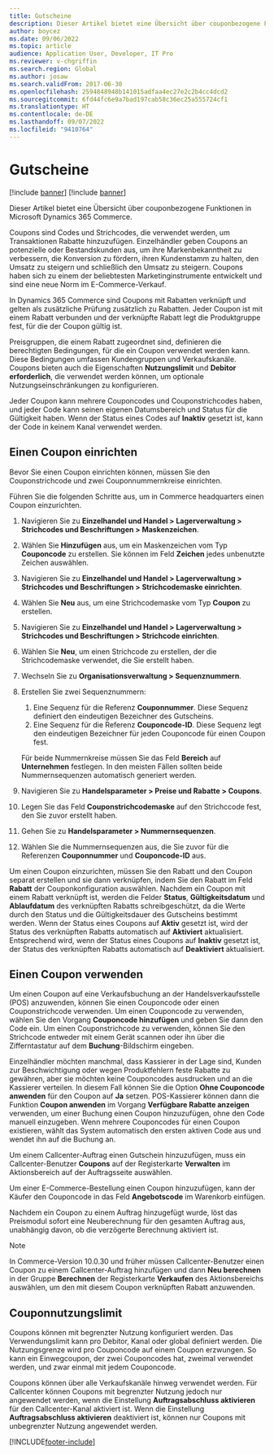 ```yaml
---
title: Gutscheine
description: Dieser Artikel bietet eine Übersicht über couponbezogene Funktionen in Microsoft Dynamics 365 Commerce.
author: boycez
ms.date: 09/06/2022
ms.topic: article
audience: Application User, Developer, IT Pro
ms.reviewer: v-chgriffin
ms.search.region: Global
ms.author: josaw
ms.search.validFrom: 2017-06-30
ms.openlocfilehash: 2594848948b141015adfaa4ec27e2c2b4cc4dcd2
ms.sourcegitcommit: 6fd44fc6e9a7bad197cab58c36ec25a555724cf1
ms.translationtype: HT
ms.contentlocale: de-DE
ms.lasthandoff: 09/07/2022
ms.locfileid: "9410764"
---
```

# <a name="coupons"></a>Gutscheine

[!include [banner](../includes/banner.md)]
[!include [banner](../includes/preview-banner.md)]

Dieser Artikel bietet eine Übersicht über couponbezogene Funktionen in Microsoft Dynamics 365 Commerce.

Coupons sind Codes und Strichcodes, die verwendet werden, um Transaktionen Rabatte hinzuzufügen. Einzelhändler geben Coupons an potenzielle oder Bestandskunden aus, um ihre Markenbekanntheit zu verbessern, die Konversion zu fördern, ihren Kundenstamm zu halten, den Umsatz zu steigern und schließlich den Umsatz zu steigern. Coupons haben sich zu einem der beliebtesten Marketinginstrumente entwickelt und sind eine neue Norm im E-Commerce-Verkauf.

In Dynamics 365 Commerce sind Coupons mit Rabatten verknüpft und gelten als zusätzliche Prüfung zusätzlich zu Rabatten. Jeder Coupon ist mit einem Rabatt verbunden und der verknüpfte Rabatt legt die Produktgruppe fest, für die der Coupon gültig ist.

Preisgruppen, die einem Rabatt zugeordnet sind, definieren die berechtigten Bedingungen, für die ein Coupon verwendet werden kann. Diese Bedingungen umfassen Kundengruppen und Verkaufskanäle. Coupons bieten auch die Eigenschaften **Nutzungslimit** und **Debitor erforderlich**, die verwendet werden können, um optionale Nutzungseinschränkungen zu konfigurieren.

Jeder Coupon kann mehrere Couponcodes und Couponstrichcodes haben, und jeder Code kann seinen eigenen Datumsbereich und Status für die Gültigkeit haben. Wenn der Status eines Codes auf **Inaktiv** gesetzt ist, kann der Code in keinem Kanal verwendet werden.

## <a name="set-up-a-coupon"></a>Einen Coupon einrichten

Bevor Sie einen Coupon einrichten können, müssen Sie den Couponstrichcode und zwei Couponnummernkreise einrichten.

Führen Sie die folgenden Schritte aus, um in Commerce headquarters einen Coupon einzurichten.

1. Navigieren Sie zu **Einzelhandel und Handel \> Lagerverwaltung \> Strichcodes und Beschriftungen \> Maskenzeichen**.
1. Wählen Sie **Hinzufügen** aus, um ein Maskenzeichen vom Typ **Couponcode** zu erstellen. Sie können im Feld **Zeichen** jedes unbenutzte Zeichen auswählen.
1. Navigieren Sie zu **Einzelhandel und Handel \> Lagerverwaltung \> Strichcodes und Beschriftungen \> Strichcodemaske einrichten**.
1. Wählen Sie **Neu** aus, um eine Strichcodemaske vom Typ **Coupon** zu erstellen.
1. Navigieren Sie zu **Einzelhandel und Handel \> Lagerverwaltung \> Strichcodes und Beschriftungen \> Strichcode einrichten**.
1. Wählen Sie **Neu**, um einen Strichcode zu erstellen, der die Strichcodemaske verwendet, die Sie erstellt haben.
1. Wechseln Sie zu **Organisationsverwaltung \> Sequenznummern**.
1. Erstellen Sie zwei Sequenznummern:

    1. Eine Sequenz für die Referenz **Couponnummer**. Diese Sequenz definiert den eindeutigen Bezeichner des Gutscheins.
    1. Eine Sequenz für die Referenz **Couponcode-ID**. Diese Sequenz legt den eindeutigen Bezeichner für jeden Couponcode für einen Coupon fest.

    Für beide Nummernkreise müssen Sie das Feld **Bereich** auf **Unternehmen** festlegen. In den meisten Fällen sollten beide Nummernsequenzen automatisch generiert werden.

1. Navigieren Sie zu **Handelsparameter \> Preise und Rabatte \> Coupons**.
1. Legen Sie das Feld **Couponstrichcodemaske** auf den Strichccode fest, den Sie zuvor erstellt haben.
1. Gehen Sie zu **Handelsparameter \> Nummernsequenzen**.
1. Wählen Sie die Nummernsequenzen aus, die Sie zuvor für die Referenzen **Couponnummer** und **Couponcode-ID** aus.

Um einen Coupon einzurichten, müssen Sie den Rabatt und den Coupon separat erstellen und sie dann verknüpfen, indem Sie den Rabatt im Feld **Rabatt** der Couponkonfiguration auswählen. Nachdem ein Coupon mit einem Rabatt verknüpft ist, werden die Felder **Status**, **Gültigkeitsdatum** und **Ablaufdatum** des verknüpften Rabatts schreibgeschützt, da die Werte durch den Status und die Gültigkeitsdauer des Gutscheins bestimmt werden. Wenn der Status eines Coupons auf **Aktiv** gesetzt ist, wird der Status des verknüpften Rabatts automatisch auf **Aktiviert** aktualisiert. Entsprechend wird, wenn der Status eines Coupons auf **Inaktiv** gesetzt ist, der Status des verknüpften Rabatts automatisch auf **Deaktiviert** aktualisiert.

## <a name="use-a-coupon"></a>Einen Coupon verwenden

Um einen Coupon auf eine Verkaufsbuchung an der Handelsverkaufsstelle (POS) anzuwenden, können Sie einen Couponcode oder einen Couponstrichcode verwenden. Um einen Couponcode zu verwenden, wählen Sie den Vorgang **Couponcode hinzufügen** und geben Sie dann den Code ein. Um einen Couponstrichcode zu verwenden, können Sie den Strichcode entweder mit einem Gerät scannen oder ihn über die Zifferntastatur auf dem **Buchung**-Bildschirm eingeben.

Einzelhändler möchten manchmal, dass Kassierer in der Lage sind, Kunden zur Beschwichtigung oder wegen Produktfehlern feste Rabatte zu gewähren, aber sie möchten keine Couponcodes ausdrucken und an die Kassierer verteilen. In diesem Fall können Sie die Option **Ohne Couponcode anwenden** für den Coupon auf **Ja** setzen. POS-Kassierer können dann die Funktion **Coupon anwenden** im Vorgang **Verfügbare Rabatte anzeigen** verwenden, um einer Buchung einen Coupon hinzuzufügen, ohne den Code manuell einzugeben. Wenn mehrere Couponcodes für einen Coupon existieren, wählt das System automatisch den ersten aktiven Code aus und wendet ihn auf die Buchung an.

Um einem Callcenter-Auftrag einen Gutschein hinzuzufügen, muss ein Callcenter-Benutzer **Coupons** auf der Registerkarte **Verwalten** im Aktionsbereich auf der Auftragsseite auswählen.

Um einer E-Commerce-Bestellung einen Coupon hinzuzufügen, kann der Käufer den Couponcode in das Feld **Angebotscode** im Warenkorb einfügen.

Nachdem ein Coupon zu einem Auftrag hinzugefügt wurde, löst das Preismodul sofort eine Neuberechnung für den gesamten Auftrag aus, unabhängig davon, ob die verzögerte Berechnung aktiviert ist.

> [!NOTE]
> In Commerce-Version 10.0.30 und früher müssen Callcenter-Benutzer einen Coupon zu einem Callcenter-Auftrag hinzufügen und dann **Neu berechnen** in der Gruppe **Berechnen** der Registerkarte **Verkaufen** des Aktionsbereichs auswählen, um den mit diesem Coupon verknüpften Rabatt anzuwenden.

## <a name="coupon-usage-limit"></a>Couponnutzungslimit

Coupons können mit begrenzter Nutzung konfiguriert werden. Das Verwendungslimit kann pro Debitor, Kanal oder global definiert werden. Die Nutzungsgrenze wird pro Couponcode auf einem Coupon erzwungen. So kann ein Einwegcoupon, der zwei Couponcodes hat, zweimal verwendet werden, und zwar einmal mit jedem Couponcode.

Coupons können über alle Verkaufskanäle hinweg verwendet werden. Für Callcenter können Coupons mit begrenzter Nutzung jedoch nur angewendet werden, wenn die Einstellung **Auftragsabschluss aktivieren** für den Callcenter-Kanal aktiviert ist. Wenn die Einstellung **Auftragsabschluss aktivieren** deaktiviert ist, können nur Coupons mit unbegrenzter Nutzung angewendet werden.

[!INCLUDE[footer-include](../includes/footer-banner.md)]
